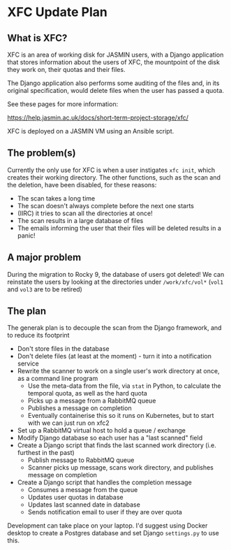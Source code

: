 XFC Update Plan
===============

What is XFC?
------------
XFC is an area of working disk for JASMIN users, with a Django application that stores information about the users of XFC, the mountpoint of the disk they work on, their quotas and their files.

The Django application also performs some auditing of the files and, in its original specification, would delete files when the user has passed a quota.

See these pages for more information:

https://help.jasmin.ac.uk/docs/short-term-project-storage/xfc/

XFC is deployed on a JASMIN VM using an Ansible script.

The problem(s)
--------------

Currently the only use for XFC is when a user instigates `xfc init`, which creates their working directory.
The other functions, such as the scan and the deletion, have been disabled, for these reasons:

* The scan takes a long time
* The scan doesn't always complete before the next one starts
* (IIRC) it tries to scan all the directories at once!
* The scan results in a large database of files
* The emails informing the user that their files will be deleted results in a panic!

A major problem
---------------

During the migration to Rocky 9, the database of users got deleted!
We can reinstate the users by looking at the directories under `/work/xfc/vol*`
(`vol1` and `vol3` are to be retired)

The plan
--------

The generak plan is to decouple the scan from the Django framework, and to reduce its footprint

* Don't store files in the database
* Don't delete files (at least at the moment) - turn it into a notification service
* Rewrite the scanner to work on a single user's work directory at once, as a command line program
  * Use the meta-data from the file, via `stat` in Python, to calculate the temporal quota, as well as the hard quota
  * Picks up a message from a RabbitMQ queue
  * Publishes a message on completion
  * Eventually containerise this so it runs on Kubernetes, but to start with we can just run on xfc2
* Set up a RabbitMQ virtual host to hold a queue / exchange
* Modify Django database so each user has a "last scanned" field
* Create a Django script that finds the last scanned work directory (i.e. furthest in the past)
  * Publish message to RabbitMQ queue
  * Scanner picks up message, scans work directory, and publishes message on completion
* Create a Django script that handles the completion message
  * Consumes a message from the queue
  * Updates user quotas in database
  * Updates last scanned date in database
  * Sends notification email to user if they are over quota

Development can take place on your laptop.  I'd suggest using Docker desktop to create a Postgres database and set Django `settings.py` to use this.
